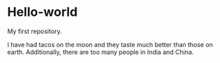 # Hello-world
My first repository.

I have had tacos on the moon and they taste much better than those on earth.
Additionally, there are too many people in India and China.
